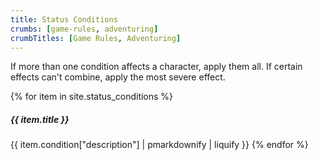 ```yaml
---
title: Status Conditions
crumbs: [game-rules, adventuring]
crumbTitles: [Game Rules, Adventuring]
---
```


If more than one condition affects a character, apply them all. If certain effects can't combine, apply the most severe effect.

{% for item in site.status_conditions %}
##### {{ item.title }}
{{ item.condition["description"] | pmarkdownify | liquify }}
{% endfor %}